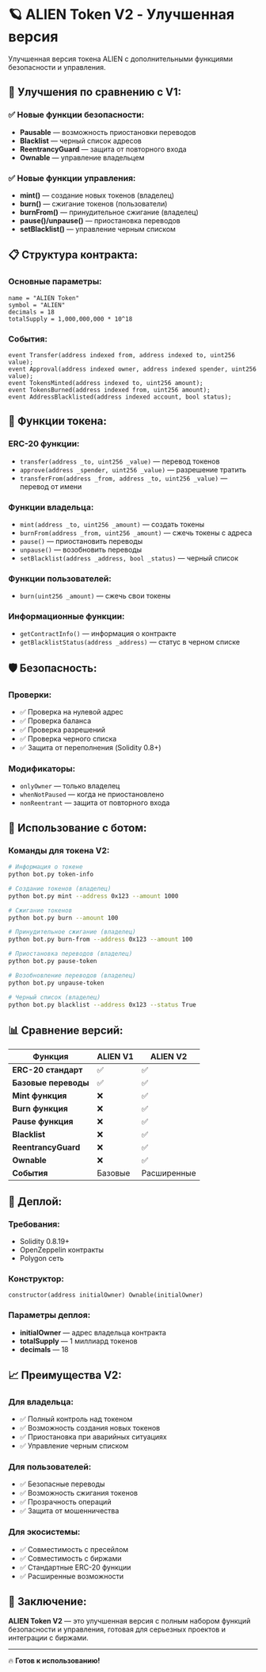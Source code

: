# 🪐 ALIEN Token V2 - Улучшенная версия

Улучшенная версия токена ALIEN с дополнительными функциями безопасности и управления.

## 🚀 **Улучшения по сравнению с V1:**

### ✅ **Новые функции безопасности:**
- **Pausable** — возможность приостановки переводов
- **Blacklist** — черный список адресов
- **ReentrancyGuard** — защита от повторного входа
- **Ownable** — управление владельцем

### ✅ **Новые функции управления:**
- **mint()** — создание новых токенов (владелец)
- **burn()** — сжигание токенов (пользователи)
- **burnFrom()** — принудительное сжигание (владелец)
- **pause()/unpause()** — приостановка переводов
- **setBlacklist()** — управление черным списком

## 📋 **Структура контракта:**

### **Основные параметры:**
```solidity
name = "ALIEN Token"
symbol = "ALIEN"
decimals = 18
totalSupply = 1,000,000,000 * 10^18
```

### **События:**
```solidity
event Transfer(address indexed from, address indexed to, uint256 value);
event Approval(address indexed owner, address indexed spender, uint256 value);
event TokensMinted(address indexed to, uint256 amount);
event TokensBurned(address indexed from, uint256 amount);
event AddressBlacklisted(address indexed account, bool status);
```

## 🔧 **Функции токена:**

### **ERC-20 функции:**
- `transfer(address _to, uint256 _value)` — перевод токенов
- `approve(address _spender, uint256 _value)` — разрешение тратить
- `transferFrom(address _from, address _to, uint256 _value)` — перевод от имени

### **Функции владельца:**
- `mint(address _to, uint256 _amount)` — создать токены
- `burnFrom(address _from, uint256 _amount)` — сжечь токены с адреса
- `pause()` — приостановить переводы
- `unpause()` — возобновить переводы
- `setBlacklist(address _address, bool _status)` — черный список

### **Функции пользователей:**
- `burn(uint256 _amount)` — сжечь свои токены

### **Информационные функции:**
- `getContractInfo()` — информация о контракте
- `getBlacklistStatus(address _address)` — статус в черном списке

## 🛡️ **Безопасность:**

### **Проверки:**
- ✅ Проверка на нулевой адрес
- ✅ Проверка баланса
- ✅ Проверка разрешений
- ✅ Проверка черного списка
- ✅ Защита от переполнения (Solidity 0.8+)

### **Модификаторы:**
- `onlyOwner` — только владелец
- `whenNotPaused` — когда не приостановлено
- `nonReentrant` — защита от повторного входа

## 🚀 **Использование с ботом:**

### **Команды для токена V2:**
```bash
# Информация о токене
python bot.py token-info

# Создание токенов (владелец)
python bot.py mint --address 0x123 --amount 1000

# Сжигание токенов
python bot.py burn --amount 100

# Принудительное сжигание (владелец)
python bot.py burn-from --address 0x123 --amount 100

# Приостановка переводов (владелец)
python bot.py pause-token

# Возобновление переводов (владелец)
python bot.py unpause-token

# Черный список (владелец)
python bot.py blacklist --address 0x123 --status True
```

## 📊 **Сравнение версий:**

| Функция | ALIEN V1 | ALIEN V2 |
|---------|----------|----------|
| **ERC-20 стандарт** | ✅ | ✅ |
| **Базовые переводы** | ✅ | ✅ |
| **Mint функция** | ❌ | ✅ |
| **Burn функция** | ❌ | ✅ |
| **Pause функция** | ❌ | ✅ |
| **Blacklist** | ❌ | ✅ |
| **ReentrancyGuard** | ❌ | ✅ |
| **Ownable** | ❌ | ✅ |
| **События** | Базовые | Расширенные |

## 🔧 **Деплой:**

### **Требования:**
- Solidity 0.8.19+
- OpenZeppelin контракты
- Polygon сеть

### **Конструктор:**
```solidity
constructor(address initialOwner) Ownable(initialOwner)
```

### **Параметры деплоя:**
- **initialOwner** — адрес владельца контракта
- **totalSupply** — 1 миллиард токенов
- **decimals** — 18

## 📈 **Преимущества V2:**

### **Для владельца:**
- ✅ Полный контроль над токеном
- ✅ Возможность создания новых токенов
- ✅ Приостановка при аварийных ситуациях
- ✅ Управление черным списком

### **Для пользователей:**
- ✅ Безопасные переводы
- ✅ Возможность сжигания токенов
- ✅ Прозрачность операций
- ✅ Защита от мошенничества

### **Для экосистемы:**
- ✅ Совместимость с пресейлом
- ✅ Совместимость с биржами
- ✅ Стандартные ERC-20 функции
- ✅ Расширенные возможности

## 🎯 **Заключение:**

**ALIEN Token V2** — это улучшенная версия с полным набором функций безопасности и управления, готовая для серьезных проектов и интеграции с биржами.

---

🔥 **Готов к использованию!** 